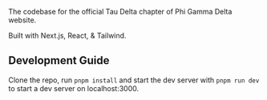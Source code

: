 The codebase for the official Tau Delta chapter of Phi Gamma Delta website.

Built with Next.js, React, & Tailwind.

## Development Guide

Clone the repo, run `pnpm install` and start the dev server with `pnpm run dev` to start a dev server on localhost:3000.
